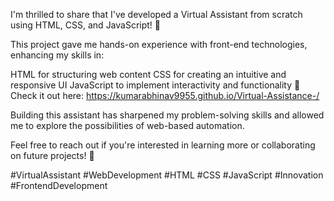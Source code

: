 I'm thrilled to share that I've developed a Virtual Assistant from scratch using HTML, CSS, and JavaScript! 🎉

This project gave me hands-on experience with front-end technologies, enhancing my skills in:

HTML for structuring web content
CSS for creating an intuitive and responsive UI
JavaScript to implement interactivity and functionality
🔗 Check it out here: https://kumarabhinav9955.github.io/Virtual-Assistance-/

Building this assistant has sharpened my problem-solving skills and allowed me to explore the possibilities of web-based automation.

Feel free to reach out if you're interested in learning more or collaborating on future projects! 🚀

#VirtualAssistant #WebDevelopment #HTML #CSS #JavaScript #Innovation #FrontendDevelopment
